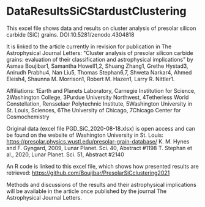 # DataResultsSiCStardustClustering

This excel file shows data and results on cluster analysis of presolar silicon carbide (SiC) grains. DOI:10.5281/zenodo.4304818

It is linked to the article currently in revision for publication in The Astrophysical Journal Letters: "Cluster analysis of presolar silicon carbide grains: evaluation of their classification and astrophysical implications" by Asmaa Boujibar1, Samantha Howell1,2, Shuang Zhang1, Grethe Hystad3, Anirudh Prabhu4, Nan Liu5, Thomas Stephan6,7, Shweta Narkar4, Ahmed Eleish4, Shaunna M. Morrison1, Robert M. Hazen1, Larry R. Nittler1.

Affiliations: 1Earth and Planets Laboratory, Carnegie Institution for Science, 2Washington College, 3Purdue University Northwest, 4Tetherless World Constellation, Rensselaer Polytechnic Institute, 5Washington University in St. Louis, Sciences, 6The University of Chicago, 7Chicago Center for Cosmochemistry

Original data (excel file PGD_SiC_2020-08-18.xlsx) is open access and can be found on the website of Washington University in St. Louis: https://presolar.physics.wustl.edu/presolar-grain-database/
K. M. Hynes and F. Gyngard, 2009, Lunar Planet. Sci. 40, Abstract #1198
T. Stephan et al., 2020, Lunar Planet. Sci. 51, Abstract #2140

An R code is linked to this excel file, which shows how presented results are retrieved:
https://github.com/Boujibar/PresolarSiCclustering2021

Methods and discussions of the results and their astrophysical implications will be available in the article once published by the journal The Astrophysical Journal Letters.
